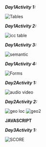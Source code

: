 ***Day1Activity 1:***

![Tables](https://user-images.githubusercontent.com/78849193/108164288-82a4f500-7116-11eb-8a10-9bf274edc921.PNG)



***Day1Activity 2:***

![icc table](https://user-images.githubusercontent.com/78849193/108164183-4ffafc80-7116-11eb-9edc-9f97ef9d6f5f.PNG)



***Day1Activity 3:***

![semantic](https://user-images.githubusercontent.com/78849193/108164238-6b660780-7116-11eb-8e52-9083ff09e637.PNG)



***Day1Activity 4:***

![Forms](https://user-images.githubusercontent.com/78849193/108164264-76209c80-7116-11eb-9b8c-e9194d308cc2.PNG)



***Day2Activity 1:***

![audio video](https://user-images.githubusercontent.com/78849193/108191832-9ca3ff00-7139-11eb-8521-20c86d74710c.PNG)



***Day2Activity 2:***

![geo loc](https://user-images.githubusercontent.com/78849193/108192042-cceb9d80-7139-11eb-97fd-c8c6174a0d88.PNG)
![geo2](https://user-images.githubusercontent.com/78849193/108192109-dc6ae680-7139-11eb-990c-39ee58b0ffc3.PNG)



**JAVASCRIPT**

***Day3Activity 1:***

![SCORE](https://user-images.githubusercontent.com/78849193/108328159-4941b780-71f2-11eb-9a7d-f876b3540145.PNG)
